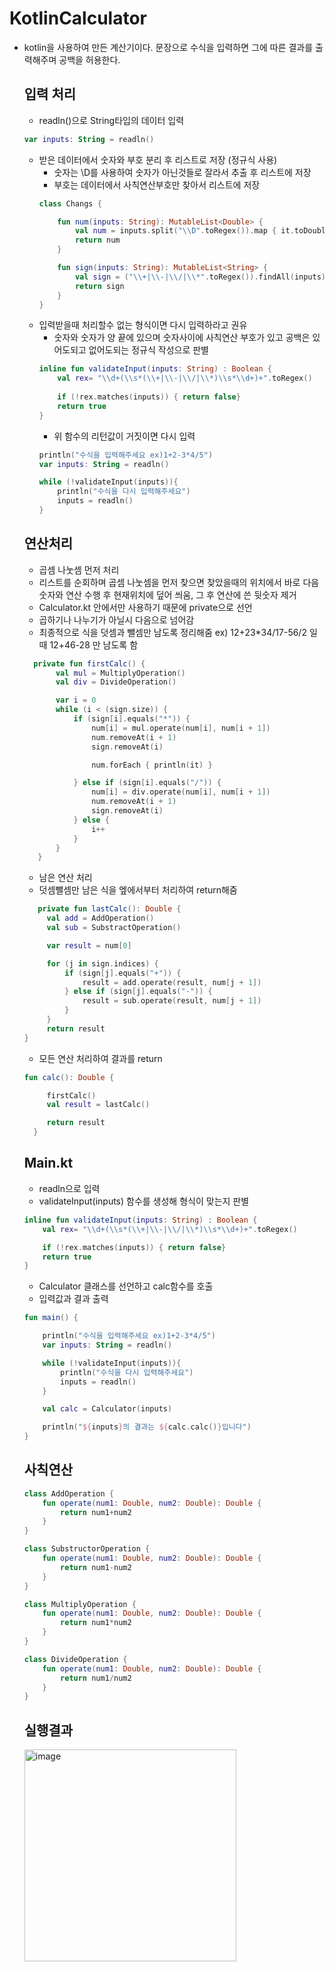 # KotlinCalculator
- kotlin을 사용하여 만든 계산기이다. 문장으로 수식을 입력하면 그에 따른 결과를 출력해주며 공백을 허용한다.

  ## 입력 처리
  - readln()으로 String타입의 데이터 입력
  ```kotlin
  var inputs: String = readln()
  ```
  - 받은 데이터에서 숫자와 부호 분리 후 리스트로 저장 (정규식 사용)
    - 숫자는 \D를 사용하여 숫자가 아닌것들로 잘라서 추출 후 리스트에 저장
    - 부호는 데이터에서 사칙연산부호만 찾아서 리스트에 저장
    ```kotlin
    class Changs {
    
        fun num(inputs: String): MutableList<Double> {
            val num = inputs.split("\\D".toRegex()).map { it.toDoubleOrNull() }.filterNotNull().toMutableList()
            return num
        }
    
        fun sign(inputs: String): MutableList<String> {
            val sign = ("\\+|\\-|\\/|\\*".toRegex()).findAll(inputs).map { it.value }.toMutableList()
            return sign
        }
    }
    ```
  - 입력받을때 처리할수 없는 형식이면 다시 입력하라고 권유
    - 숫자와 숫자가 양 끝에 있으며 숫자사이에 사칙연산 부호가 있고 공백은 있어도되고 없어도되는 정규식 작성으로 판별
    ```kotlin
    inline fun validateInput(inputs: String) : Boolean {
        val rex= "\\d+(\\s*(\\+|\\-|\\/|\\*)\\s*\\d+)+".toRegex()
     
        if (!rex.matches(inputs)) { return false}
        return true
    }
    ```
    - 위 함수의 리턴값이 거짓이면 다시 입력
    ```kotlin
    println("수식을 입력해주세요 ex)1+2-3*4/5")
    var inputs: String = readln()
  
    while (!validateInput(inputs)){
        println("수식을 다시 입력해주세요")
        inputs = readln()
    }
    ```


  ## 연산처리
  - 곱셈 나눗셈 먼저 처리
  - 리스트를 순회하며 곱셈 나눗셈을 먼저 찾으면 찾았을때의 위치에서 바로 다음 숫자와 연산 수행 후 현재위치에 덮어 씌움, 그 후 연산에 쓴 뒷숫자 제거
  - Calculator.kt 안에서만 사용하기 때문에 private으로 선언
  - 곱하기나 나누기가 아닐시 다음으로 넘어감
  - 최종적으로 식을 덧셈과 뺄셈만 남도록 정리해줌 ex) 12+23*34/17-56/2 일때 12+46-28 만 남도록 함
  ```kotlin
    private fun firstCalc() {
         val mul = MultiplyOperation()
         val div = DivideOperation()
  
         var i = 0
         while (i < (sign.size)) {
             if (sign[i].equals("*")) {
                 num[i] = mul.operate(num[i], num[i + 1])
                 num.removeAt(i + 1)
                 sign.removeAt(i)
  
                 num.forEach { println(it) }
  
             } else if (sign[i].equals("/")) {
                 num[i] = div.operate(num[i], num[i + 1])
                 num.removeAt(i + 1)
                 sign.removeAt(i)
             } else {
                 i++
             }
         }
     }
  ```
  - 남은 연산 처리
  - 덧셈뺄셈만 남은 식을 엪에서부터 처리하여 return해줌
  ```kotlin
     private fun lastCalc(): Double {
       val add = AddOperation()
       val sub = SubstractOperation()

       var result = num[0]

       for (j in sign.indices) {
           if (sign[j].equals("+")) {
               result = add.operate(result, num[j + 1])
           } else if (sign[j].equals("-")) {
               result = sub.operate(result, num[j + 1])
           }
       }
       return result
  }
  ```
  - 모든 연산 처리하여 결과를 return
  ``` kotlin
  fun calc(): Double {

       firstCalc()
       val result = lastCalc()

       return result
    }
  ```

  ## Main.kt
  - readln으로 입력
  - validateInput(inputs) 함수를 생성해 형식이 맞는지 판별
  ```kotlin
  inline fun validateInput(inputs: String) : Boolean {
      val rex= "\\d+(\\s*(\\+|\\-|\\/|\\*)\\s*\\d+)+".toRegex()
  
      if (!rex.matches(inputs)) { return false}
      return true
  }
  ```
  - Calculator 클래스를 선언하고 calc함수를 호출
  - 입력값과 결과 출력
  ```kotlin
  fun main() {
  
      println("수식을 입력해주세요 ex)1+2-3*4/5")
      var inputs: String = readln()
  
      while (!validateInput(inputs)){
          println("수식을 다시 입력해주세요")
          inputs = readln()
      }
  
      val calc = Calculator(inputs)
  
      println("${inputs}의 결과는 ${calc.calc()}입니다")
  }
  ```

  ## 사칙연산
  ```kotlin
  class AddOperation {
      fun operate(num1: Double, num2: Double): Double {
          return num1+num2
      }
  }
  ```
  ```kotlin
  class SubstructorOperation {
      fun operate(num1: Double, num2: Double): Double {
          return num1-num2
      }
  }
  ```
  ```kotlin
  class MultiplyOperation {
      fun operate(num1: Double, num2: Double): Double {
          return num1*num2
      }
  }
  ```
  ```kotlin
  class DivideOperation {
      fun operate(num1: Double, num2: Double): Double {
          return num1/num2
      }
  }
  ```

  ## 실행결과
  <img width="339" alt="image" src="https://github.com/taeaeaeae/KotlinCalculator/assets/46617216/0c668e89-f158-4ce1-8ddd-f68c88e9758f">

